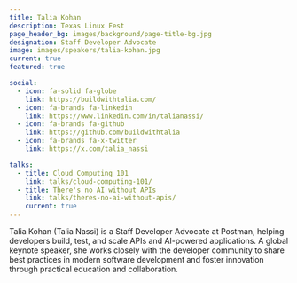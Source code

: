 ```yaml
---
title: Talia Kohan
description: Texas Linux Fest
page_header_bg: images/background/page-title-bg.jpg
designation: Staff Developer Advocate
image: images/speakers/talia-kohan.jpg
current: true
featured: true

social:
  - icon: fa-solid fa-globe
    link: https://buildwithtalia.com/
  - icon: fa-brands fa-linkedin
    link: https://www.linkedin.com/in/talianassi/
  - icon: fa-brands fa-github
    link: https://github.com/buildwithtalia
  - icon: fa-brands fa-x-twitter
    link: https://x.com/talia_nassi

talks:
  - title: Cloud Computing 101
    link: talks/cloud-computing-101/
  - title: There's no AI without APIs
    link: talks/theres-no-ai-without-apis/
    current: true
---
```


Talia Kohan (Talia Nassi) is a Staff Developer Advocate at Postman, helping
developers build, test, and scale APIs and AI-powered applications.  A global
keynote speaker, she works closely with the developer community to share best
practices in modern software development and foster innovation through
practical education and collaboration.
